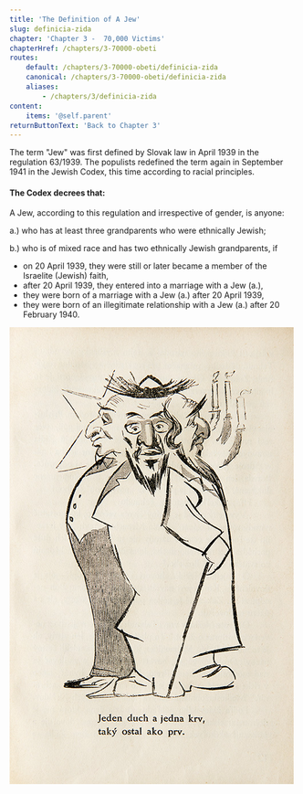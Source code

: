 ```yaml
---
title: 'The Definition of A Jew'
slug: definicia-zida
chapter: 'Chapter 3 -  70,000 Victims'
chapterHref: /chapters/3-70000-obeti
routes:
    default: /chapters/3-70000-obeti/definicia-zida
    canonical: /chapters/3-70000-obeti/definicia-zida
    aliases:
        - /chapters/3/definicia-zida
content:
    items: '@self.parent'
returnButtonText: 'Back to Chapter 3'
---
```


<span class="drop-cap">T</span>he term "Jew" was first defined by Slovak law in April 1939 in the regulation 63/1939. The populists redefined the term again in September 1941 in the Jewish Codex, this time according to racial principles.

#### The Codex decrees that:

A Jew, according to this regulation and irrespective of gender, is anyone:

a.) who has at least three grandparents who were ethnically Jewish;

b.) who is of mixed race and has two ethnically Jewish grandparents, if
- on 20 April 1939, they were still or later became a member of the Israelite (Jewish) faith,
- after 20 April 1939, they entered into a marriage with a Jew (a.),
- they were born of a marriage with a Jew (a.) after 20 April 1939,
- they were born of an illegitimate relationship with a Jew (a.) after 20 February 1940.

[![Unknown Author - Anti-Semitic Caricature from the Publication: Ctibor Pokorný - Judaism in Slovakia, 1940, University Library in Bratislava](Ctibor_Pokorny--Zidovstvo_na_Slovensku1--UK-BA.jpg "Unknown Author - Anti-Semitic Caricature from the Publication: Ctibor Pokorný - Judaism in Slovakia")](https://www.webumenia.sk/dielo/SVK:TMP.194?collection=83)